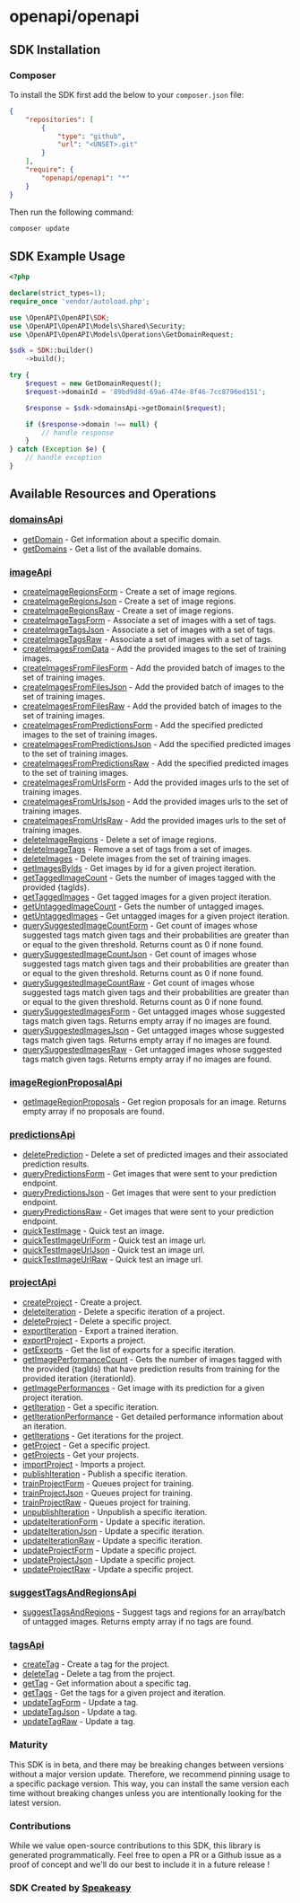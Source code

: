 # openapi/openapi

<!-- Start SDK Installation -->
## SDK Installation

### Composer

To install the SDK first add the below to your `composer.json` file:

```json
{
    "repositories": [
        {
            "type": "github",
            "url": "<UNSET>.git"
        }
    ],
    "require": {
        "openapi/openapi": "*"
    }
}
```

Then run the following command:

```bash
composer update
```
<!-- End SDK Installation -->

## SDK Example Usage
<!-- Start SDK Example Usage -->
```php
<?php

declare(strict_types=1);
require_once 'vendor/autoload.php';

use \OpenAPI\OpenAPI\SDK;
use \OpenAPI\OpenAPI\Models\Shared\Security;
use \OpenAPI\OpenAPI\Models\Operations\GetDomainRequest;

$sdk = SDK::builder()
    ->build();

try {
    $request = new GetDomainRequest();
    $request->domainId = '89bd9d8d-69a6-474e-8f46-7cc8796ed151';

    $response = $sdk->domainsApi->getDomain($request);

    if ($response->domain !== null) {
        // handle response
    }
} catch (Exception $e) {
    // handle exception
}
```
<!-- End SDK Example Usage -->

<!-- Start SDK Available Operations -->
## Available Resources and Operations


### [domainsApi](docs/domainsapi/README.md)

* [getDomain](docs/domainsapi/README.md#getdomain) - Get information about a specific domain.
* [getDomains](docs/domainsapi/README.md#getdomains) - Get a list of the available domains.

### [imageApi](docs/imageapi/README.md)

* [createImageRegionsForm](docs/imageapi/README.md#createimageregionsform) - Create a set of image regions.
* [createImageRegionsJson](docs/imageapi/README.md#createimageregionsjson) - Create a set of image regions.
* [createImageRegionsRaw](docs/imageapi/README.md#createimageregionsraw) - Create a set of image regions.
* [createImageTagsForm](docs/imageapi/README.md#createimagetagsform) - Associate a set of images with a set of tags.
* [createImageTagsJson](docs/imageapi/README.md#createimagetagsjson) - Associate a set of images with a set of tags.
* [createImageTagsRaw](docs/imageapi/README.md#createimagetagsraw) - Associate a set of images with a set of tags.
* [createImagesFromData](docs/imageapi/README.md#createimagesfromdata) - Add the provided images to the set of training images.
* [createImagesFromFilesForm](docs/imageapi/README.md#createimagesfromfilesform) - Add the provided batch of images to the set of training images.
* [createImagesFromFilesJson](docs/imageapi/README.md#createimagesfromfilesjson) - Add the provided batch of images to the set of training images.
* [createImagesFromFilesRaw](docs/imageapi/README.md#createimagesfromfilesraw) - Add the provided batch of images to the set of training images.
* [createImagesFromPredictionsForm](docs/imageapi/README.md#createimagesfrompredictionsform) - Add the specified predicted images to the set of training images.
* [createImagesFromPredictionsJson](docs/imageapi/README.md#createimagesfrompredictionsjson) - Add the specified predicted images to the set of training images.
* [createImagesFromPredictionsRaw](docs/imageapi/README.md#createimagesfrompredictionsraw) - Add the specified predicted images to the set of training images.
* [createImagesFromUrlsForm](docs/imageapi/README.md#createimagesfromurlsform) - Add the provided images urls to the set of training images.
* [createImagesFromUrlsJson](docs/imageapi/README.md#createimagesfromurlsjson) - Add the provided images urls to the set of training images.
* [createImagesFromUrlsRaw](docs/imageapi/README.md#createimagesfromurlsraw) - Add the provided images urls to the set of training images.
* [deleteImageRegions](docs/imageapi/README.md#deleteimageregions) - Delete a set of image regions.
* [deleteImageTags](docs/imageapi/README.md#deleteimagetags) - Remove a set of tags from a set of images.
* [deleteImages](docs/imageapi/README.md#deleteimages) - Delete images from the set of training images.
* [getImagesByIds](docs/imageapi/README.md#getimagesbyids) - Get images by id for a given project iteration.
* [getTaggedImageCount](docs/imageapi/README.md#gettaggedimagecount) - Gets the number of images tagged with the provided {tagIds}.
* [getTaggedImages](docs/imageapi/README.md#gettaggedimages) - Get tagged images for a given project iteration.
* [getUntaggedImageCount](docs/imageapi/README.md#getuntaggedimagecount) - Gets the number of untagged images.
* [getUntaggedImages](docs/imageapi/README.md#getuntaggedimages) - Get untagged images for a given project iteration.
* [querySuggestedImageCountForm](docs/imageapi/README.md#querysuggestedimagecountform) - Get count of images whose suggested tags match given tags and their probabilities are greater than or equal to the given threshold. Returns count as 0 if none found.
* [querySuggestedImageCountJson](docs/imageapi/README.md#querysuggestedimagecountjson) - Get count of images whose suggested tags match given tags and their probabilities are greater than or equal to the given threshold. Returns count as 0 if none found.
* [querySuggestedImageCountRaw](docs/imageapi/README.md#querysuggestedimagecountraw) - Get count of images whose suggested tags match given tags and their probabilities are greater than or equal to the given threshold. Returns count as 0 if none found.
* [querySuggestedImagesForm](docs/imageapi/README.md#querysuggestedimagesform) - Get untagged images whose suggested tags match given tags. Returns empty array if no images are found.
* [querySuggestedImagesJson](docs/imageapi/README.md#querysuggestedimagesjson) - Get untagged images whose suggested tags match given tags. Returns empty array if no images are found.
* [querySuggestedImagesRaw](docs/imageapi/README.md#querysuggestedimagesraw) - Get untagged images whose suggested tags match given tags. Returns empty array if no images are found.

### [imageRegionProposalApi](docs/imageregionproposalapi/README.md)

* [getImageRegionProposals](docs/imageregionproposalapi/README.md#getimageregionproposals) - Get region proposals for an image. Returns empty array if no proposals are found.

### [predictionsApi](docs/predictionsapi/README.md)

* [deletePrediction](docs/predictionsapi/README.md#deleteprediction) - Delete a set of predicted images and their associated prediction results.
* [queryPredictionsForm](docs/predictionsapi/README.md#querypredictionsform) - Get images that were sent to your prediction endpoint.
* [queryPredictionsJson](docs/predictionsapi/README.md#querypredictionsjson) - Get images that were sent to your prediction endpoint.
* [queryPredictionsRaw](docs/predictionsapi/README.md#querypredictionsraw) - Get images that were sent to your prediction endpoint.
* [quickTestImage](docs/predictionsapi/README.md#quicktestimage) - Quick test an image.
* [quickTestImageUrlForm](docs/predictionsapi/README.md#quicktestimageurlform) - Quick test an image url.
* [quickTestImageUrlJson](docs/predictionsapi/README.md#quicktestimageurljson) - Quick test an image url.
* [quickTestImageUrlRaw](docs/predictionsapi/README.md#quicktestimageurlraw) - Quick test an image url.

### [projectApi](docs/projectapi/README.md)

* [createProject](docs/projectapi/README.md#createproject) - Create a project.
* [deleteIteration](docs/projectapi/README.md#deleteiteration) - Delete a specific iteration of a project.
* [deleteProject](docs/projectapi/README.md#deleteproject) - Delete a specific project.
* [exportIteration](docs/projectapi/README.md#exportiteration) - Export a trained iteration.
* [exportProject](docs/projectapi/README.md#exportproject) - Exports a project.
* [getExports](docs/projectapi/README.md#getexports) - Get the list of exports for a specific iteration.
* [getImagePerformanceCount](docs/projectapi/README.md#getimageperformancecount) - Gets the number of images tagged with the provided {tagIds} that have prediction results from
training for the provided iteration {iterationId}.
* [getImagePerformances](docs/projectapi/README.md#getimageperformances) - Get image with its prediction for a given project iteration.
* [getIteration](docs/projectapi/README.md#getiteration) - Get a specific iteration.
* [getIterationPerformance](docs/projectapi/README.md#getiterationperformance) - Get detailed performance information about an iteration.
* [getIterations](docs/projectapi/README.md#getiterations) - Get iterations for the project.
* [getProject](docs/projectapi/README.md#getproject) - Get a specific project.
* [getProjects](docs/projectapi/README.md#getprojects) - Get your projects.
* [importProject](docs/projectapi/README.md#importproject) - Imports a project.
* [publishIteration](docs/projectapi/README.md#publishiteration) - Publish a specific iteration.
* [trainProjectForm](docs/projectapi/README.md#trainprojectform) - Queues project for training.
* [trainProjectJson](docs/projectapi/README.md#trainprojectjson) - Queues project for training.
* [trainProjectRaw](docs/projectapi/README.md#trainprojectraw) - Queues project for training.
* [unpublishIteration](docs/projectapi/README.md#unpublishiteration) - Unpublish a specific iteration.
* [updateIterationForm](docs/projectapi/README.md#updateiterationform) - Update a specific iteration.
* [updateIterationJson](docs/projectapi/README.md#updateiterationjson) - Update a specific iteration.
* [updateIterationRaw](docs/projectapi/README.md#updateiterationraw) - Update a specific iteration.
* [updateProjectForm](docs/projectapi/README.md#updateprojectform) - Update a specific project.
* [updateProjectJson](docs/projectapi/README.md#updateprojectjson) - Update a specific project.
* [updateProjectRaw](docs/projectapi/README.md#updateprojectraw) - Update a specific project.

### [suggestTagsAndRegionsApi](docs/suggesttagsandregionsapi/README.md)

* [suggestTagsAndRegions](docs/suggesttagsandregionsapi/README.md#suggesttagsandregions) - Suggest tags and regions for an array/batch of untagged images. Returns empty array if no tags are found.

### [tagsApi](docs/tagsapi/README.md)

* [createTag](docs/tagsapi/README.md#createtag) - Create a tag for the project.
* [deleteTag](docs/tagsapi/README.md#deletetag) - Delete a tag from the project.
* [getTag](docs/tagsapi/README.md#gettag) - Get information about a specific tag.
* [getTags](docs/tagsapi/README.md#gettags) - Get the tags for a given project and iteration.
* [updateTagForm](docs/tagsapi/README.md#updatetagform) - Update a tag.
* [updateTagJson](docs/tagsapi/README.md#updatetagjson) - Update a tag.
* [updateTagRaw](docs/tagsapi/README.md#updatetagraw) - Update a tag.
<!-- End SDK Available Operations -->

### Maturity

This SDK is in beta, and there may be breaking changes between versions without a major version update. Therefore, we recommend pinning usage
to a specific package version. This way, you can install the same version each time without breaking changes unless you are intentionally
looking for the latest version.

### Contributions

While we value open-source contributions to this SDK, this library is generated programmatically.
Feel free to open a PR or a Github issue as a proof of concept and we'll do our best to include it in a future release !

### SDK Created by [Speakeasy](https://docs.speakeasyapi.dev/docs/using-speakeasy/client-sdks)
